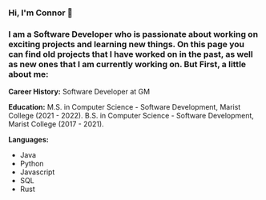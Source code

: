 ### Hi, I'm Connor 👋

### I am a Software Developer who is passionate about working on exciting projects and learning new things. On this page you can find old  projects that I have worked on in the past, as well as new ones that I am currently working on. But First, a little about me:

**Career History:** Software Developer at GM

**Education:** 
M.S. in Computer Science - Software Development, Marist College (2021 - 2022).
B.S. in Computer Science - Software Development, Marist College (2017 - 2021).

**Languages:**
- Java
- Python
- Javascript
- SQL
- Rust
<!--
**connorfitzpatrick/connorfitzpatrick** is a ✨ _special_ ✨ repository because its `README.md` (this file) appears on your GitHub profile.

Here are some ideas to get you started:

- 🔭 I’m currently working on ...
- 🌱 I’m currently learning ...
- 👯 I’m looking to collaborate on ...
- 🤔 I’m looking for help with ...
- 💬 Ask me about ...
- 📫 How to reach me: ...
- 😄 Pronouns: ...
- ⚡ Fun fact: ...
-->
